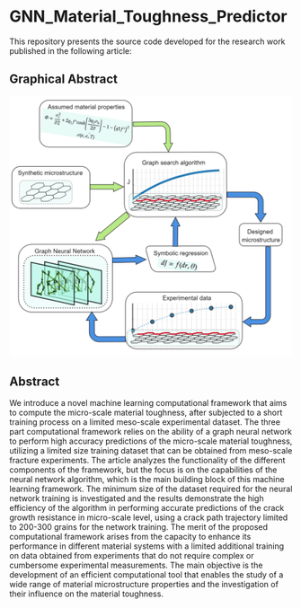 # GNN_Material_Toughness_Predictor

This repository presents the source code developed for the research work published in the following article:


## Graphical Abstract

<img src="Images/Graphical_Abstract.png">

## Abstract

We introduce a novel machine learning computational framework that aims to compute the micro-scale material toughness, after subjected to a short training process on a limited meso-scale experimental dataset. The three part computational framework relies on the ability of a graph neural network to perform high accuracy predictions of the micro-scale material toughness, utilizing a limited size training dataset that can be obtained from meso-scale fracture experiments. The article analyzes the functionality of the different components of the framework, but the focus is on the capabilities of the neural network algorithm, which is the main building block of this machine learning framework. The minimum size of the dataset required for the neural network training is investigated and the results demonstrate the high efficiency of the algorithm in performing accurate predictions of the crack growth resistance in micro-scale level, using a crack path trajectory limited to 200-300 grains for the network training. The merit of the proposed computational framework arises from the capacity to enhance its performance in different material systems with a limited additional training on data obtained from experiments that do not require complex or cumbersome experimental measurements. The main objective is the development of an efficient computational tool that enables the study of a wide range of material microstructure properties and the investigation of their influence on the material toughness.

